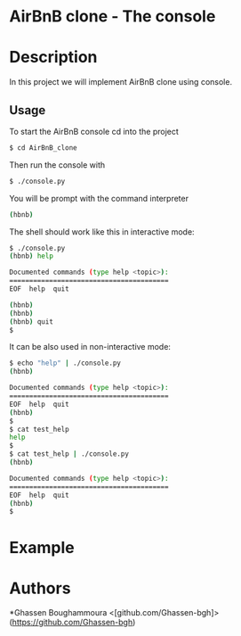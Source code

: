 # AirBnB clone - The console
# Description
In this project we will implement AirBnB clone using console.
## Usage
To start the AirBnB console cd into the project
```bash
$ cd AirBnB_clone
```
Then run the console with
```bash
$ ./console.py
```
You will be prompt with the command interpreter
```bash
(hbnb)
```

The shell should work like this in interactive mode:
```bash
$ ./console.py
(hbnb) help

Documented commands (type help <topic>):
========================================
EOF  help  quit

(hbnb) 
(hbnb) 
(hbnb) quit
$
```
It can be also used in non-interactive mode:
```bash
$ echo "help" | ./console.py
(hbnb)

Documented commands (type help <topic>):
========================================
EOF  help  quit
(hbnb) 
$
$ cat test_help
help
$
$ cat test_help | ./console.py
(hbnb)

Documented commands (type help <topic>):
========================================
EOF  help  quit
(hbnb) 
$
```
# Example

# Authors
*Ghassen Boughammoura <[github.com/Ghassen-bgh]>(https://github.com/Ghassen-bgh)
